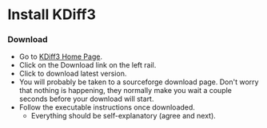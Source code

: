 # Install KDiff3

### Download
* Go to [KDiff3 Home Page](http://kdiff3.sourceforge.net/).
* Click on the Download link on the left rail.
* Click to download latest version.
* You will probably be taken to a sourceforge download page. Don't worry that nothing is happening, they normally make you wait a couple seconds before your download will start.
* Follow the executable instructions once downloaded.
    * Everything should be self-explanatory (agree and next).

